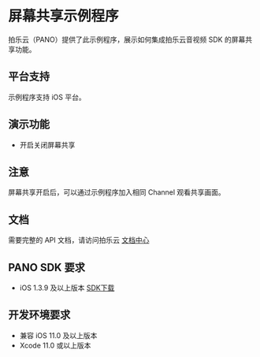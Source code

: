 # 屏幕共享示例程序

拍乐云（PANO）提供了此示例程序，展示如何集成拍乐云音视频 SDK 的屏幕共享功能。

## 平台支持

示例程序支持 iOS 平台。

## 演示功能

- 开启关闭屏幕共享

## 注意

屏幕共享开启后，可以通过示例程序加入相同 Channel 观看共享画面。

## 文档

需要完整的 API 文档，请访问拍乐云 [文档中心](https://developer.pano.video/sdk/sdkapi/)

## PANO SDK 要求

- iOS 1.3.9 及以上版本 [SDK下载](https://developer.pano.video/download/#sdk)

## 开发环境要求

- 兼容 iOS 11.0 及以上版本
- Xcode 11.0 或以上版本

